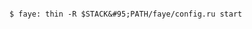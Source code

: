 <!-- layout:code post: 1950-09-26-implementing-faye_3.-rails&95;root -->

```

$ faye: thin -R $STACK&#95;PATH/faye/config.ru start

```
